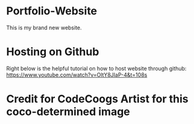 # Portfolio-Website
This is my brand new website.
# Hosting on Github
Right below is the helpful tutorial on how to host website through github:
<br>
https://www.youtube.com/watch?v=OltY8JIaP-4&t=108s
# Credit for CodeCoogs Artist for this coco-determined image 
